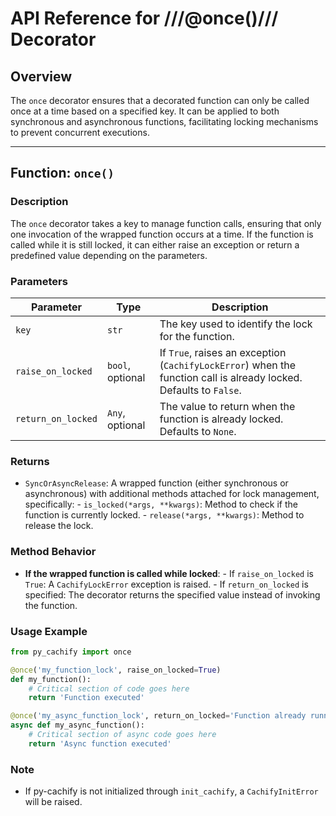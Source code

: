 # API Reference for ///@once()/// Decorator

## Overview

The `once` decorator ensures that a decorated function can only be called once at a time based on a specified key.
It can be applied to both synchronous and asynchronous functions, facilitating locking mechanisms to prevent concurrent executions.

---

## Function: `once()`

### Description
The `once` decorator takes a key to manage function calls,
ensuring that only one invocation of the wrapped function occurs at a time.
If the function is called while it is still locked, it can either raise an exception or return a predefined value depending on the parameters.

### Parameters

| Parameter            | Type                            | Description                                                                                                   |
|---------------------|---------------------------------|---------------------------------------------------------------------------------------------------------------|
| `key`               | `str`                           | The key used to identify the lock for the function.                                                           |
| `raise_on_locked`   | `bool`, optional                | If `True`, raises an exception (`CachifyLockError`) when the function call is already locked. Defaults to `False`. |
| `return_on_locked`  | `Any`, optional                 | The value to return when the function is already locked. Defaults to `None`.                                  |

### Returns
- `SyncOrAsyncRelease`: A wrapped function (either synchronous or asynchronous) with additional methods attached for lock management, specifically:
      - `is_locked(*args, **kwargs)`: Method to check if the function is currently locked.
      - `release(*args, **kwargs)`: Method to release the lock.

### Method Behavior
- **If the wrapped function is called while locked**:
      - If `raise_on_locked` is `True`: A `CachifyLockError` exception is raised.
      - If `return_on_locked` is specified: The decorator returns the specified value instead of invoking the function.

### Usage Example

```python
from py_cachify import once

@once('my_function_lock', raise_on_locked=True)
def my_function():
    # Critical section of code goes here
    return 'Function executed'

@once('my_async_function_lock', return_on_locked='Function already running')
async def my_async_function():
    # Critical section of async code goes here
    return 'Async function executed'
```

### Note
- If py-cachify is not initialized through `init_cachify`, a `CachifyInitError` will be raised.
